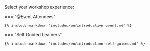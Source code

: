 Select your workshop experience:

=== "@Event Attendees"

    {% include-markdown "includes/en/introduction-event.md" %}

=== "Self-Guided Learners"

    {% include-markdown "includes/en/introduction-self-guided.md" %}
